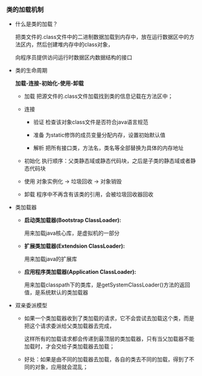 ### 类的加载机制

- 什么是类的加载？

  把类文件的.class文件中的二进制数据加载到内存中，放在运行数据区中的方法区内，然后创建堆内存中的class对象，

  向程序员提供访问运行时数据区内数据结构的接口

- 类的生命周期

  **加载-连接-初始化-使用-卸载**

  - 加载     把源文件的.class文件加载找到类的信息记载在方法区中；

  - 连接

    - 验证         检查该对象class文件是否符合java语言规范

    - 准备         为static修饰的成员变量分配内存，设置初始默认值

    - 解析          把所有接口类，方法名，类名等全部替换为具体的内存地址

  - 初始化            执行顺序：父类静态域或静态代码块，之后是子类的静态域或者静态代码块

  - 使用               对象实例化  ->  垃圾回收  -> 对象销毁

  - 卸载              程序中不再含有该类的引用，会被垃圾回收器回收

- 类加载器

  - **启动类加载器(Bootstrap ClassLoader):**

    用来加载java核心库，是虚拟机的一部分

  - **扩展类加载器(Extendsion ClassLoader):**

    用来加载java的扩展库

  - **应用程序类加载器(Application ClassLoader):**

    用来加载classpath下的类库，是getSystemClassLoader()方法的返回值，是系统默认的类加载器

- 双亲委派模型

  - 如果一个类加载器收到了类加载的请求，它不会尝试去加载这个类，而是把这个请求委派给父类加载器去完成，
  
    这样所有的加载请求都会传递到最顶层的类加载器，只有当父加载器不能加载时，才会交给子类加载器去加载；
  
  - 好处：如果是由不同的加载器去加载，各自的类去不同的加载，得到了不同的对象，应用就会混乱；
  
  